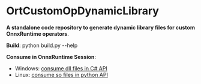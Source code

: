 # OrtCustomOpDynamicLibrary

**A standalone code repository to generate dynamic library files for custom OnnxRuntime operators**.

**Build**: python build.py --help

**Consume in OnnxRuntime Session**: 
- Windows: [consume dll files in C# API](https://github.com/microsoft/onnxruntime/blob/430e80e7b6e5e6222b2d90ca5e43609d62082722/csharp/test/Microsoft.ML.OnnxRuntime.Tests/InferenceTest.cs#L1181)
- Linux: [consume so files in python API](https://github.com/microsoft/onnxruntime/blob/430e80e7b6e5e6222b2d90ca5e43609d62082722/onnxruntime/test/python/onnxruntime_test_python.py#L810)
